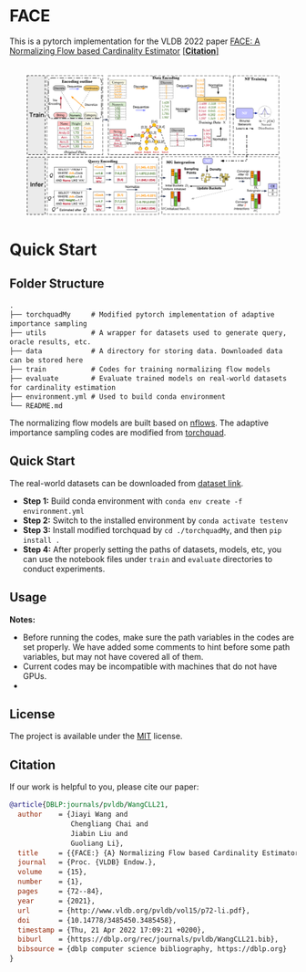 # FACE
This is a pytorch implementation for the VLDB 2022 paper [FACE: A Normalizing Flow based Cardinality Estimator](http://www.vldb.org/pvldb/vol15/p72-li.pdf) [[**Citation**]](#citation)


<p align="center">
    <br>
    <img src="framework.png" width="450"/>
<p>

# Quick Start



## Folder Structure

    .
    ├── torchquadMy     # Modified pytorch implementation of adaptive importance sampling
    ├── utils           # A wrapper for datasets used to generate query, oracle results, etc.
    ├── data            # A directory for storing data. Downloaded data can be stored here
    ├── train           # Codes for training normalizing flow models
    ├── evaluate        # Evaluate trained models on real-world datasets for cardinality estimation
    ├── environment.yml # Used to build conda environment
    └── README.md               

The normalizing flow models are built based on [nflows](https://pypi.org/project/nflows/). 
The adaptive importance sampling codes are modified from [torchquad](https://github.com/esa/torchquad).


## Quick Start
The real-world datasets can be downloaded from [dataset link](https://cloud.tsinghua.edu.cn/d/96132c6b279e4097baaa/).
- **Step 1:** Build conda environment with `conda env create -f environment.yml`
- **Step 2:** Switch to the installed environment by `conda activate testenv`
- **Step 3:** Install modified torchquad by `cd ./torchquadMy`, and then `pip install .`
- **Step 4:** After properly setting the paths of datasets, models, etc, 
you can use the notebook files under `train` and `evaluate` directories to conduct experiments.


## Usage




**Notes:** 
- Before running the codes, make sure the path variables in the codes are set properly. 
We have added some comments to hint before some path variables, but may not have covered all of them.
- Current codes may be incompatible with machines that do not have GPUs.
- 

## License

The project is available under the [MIT](LICENSE) license.



## Citation
If our work is helpful to you, please cite our paper:
```bibtex
@article{DBLP:journals/pvldb/WangCLL21,
  author    = {Jiayi Wang and
               Chengliang Chai and
               Jiabin Liu and
               Guoliang Li},
  title     = {{FACE:} {A} Normalizing Flow based Cardinality Estimator},
  journal   = {Proc. {VLDB} Endow.},
  volume    = {15},
  number    = {1},
  pages     = {72--84},
  year      = {2021},
  url       = {http://www.vldb.org/pvldb/vol15/p72-li.pdf},
  doi       = {10.14778/3485450.3485458},
  timestamp = {Thu, 21 Apr 2022 17:09:21 +0200},
  biburl    = {https://dblp.org/rec/journals/pvldb/WangCLL21.bib},
  bibsource = {dblp computer science bibliography, https://dblp.org}
}
```